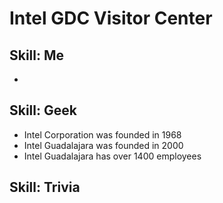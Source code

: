 # Intel GDC Visitor Center

## Skill: Me

- 

## Skill: Geek

- Intel Corporation was founded in 1968
- Intel Guadalajara was founded in 2000
- Intel Guadalajara has over 1400 employees

## Skill: Trivia

